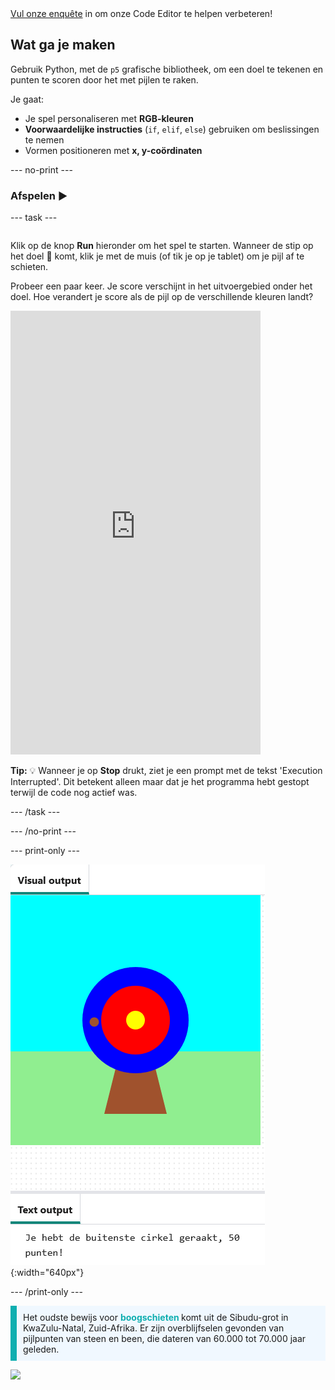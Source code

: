 <div class="c-survey-banner" style="width:100%">
  <a class="c-survey-banner__link" href="https://form.raspberrypi.org/f/code-editor-feedback" target="_blank">Vul onze enquête</a> in om onze Code Editor te helpen verbeteren!
</div>

## Wat ga je maken

Gebruik Python, met de `p5` grafische bibliotheek, om een doel te tekenen en punten te scoren door het met pijlen te raken.

Je gaat:
 + Je spel personaliseren met **RGB-kleuren**
 + **Voorwaardelijke instructies** (`if`, `elif`, `else`) gebruiken om beslissingen te nemen
 + Vormen positioneren met **x, y-coördinaten**

--- no-print ---

### Afspelen ▶️

--- task ---

<div style="display: flex; flex-wrap: wrap">
<div style="flex-basis: 175px; flex-grow: 1">  

Klik op de knop **Run** hieronder om het spel te starten. Wanneer de stip op het doel 🎯 komt, klik je met de muis (of tik je op je tablet) om je pijl af te schieten. 

Probeer een paar keer. Je score verschijnt in het uitvoergebied onder het doel. Hoe verandert je score als de pijl op de verschillende kleuren landt? 
  <iframe src="https://editor.raspberrypi.org/nl-NL/embed/viewer/target-practice-solution" width="400" height="710" frameborder="0" marginwidth="0" marginheight="0" allowfullscreen>
  </iframe>
</div>
</div>

**Tip:** 💡 Wanneer je op **Stop** drukt, ziet je een prompt met de tekst 'Execution Interrupted'. Dit betekent alleen maar dat je het programma hebt gestopt terwijl de code nog actief was.

--- /task ---

--- /no-print ---

--- print-only ---

![Een boogschietdoel met een trefpunt op de buitenste cirkel. De tekst 'Je raakt de buitenste cirkel, 50 punten!' wordt eronder weergegeven](images/blue-points.png){:width="640px"}

--- /print-only ---

<p style="border-left: solid; border-width:10px; border-color: #0faeb0; background-color: aliceblue; padding: 10px;">
Het oudste bewijs voor <span style="color: #0faeb0; font-weight: bold;"> boogschieten </span> komt uit de Sibudu-grot in KwaZulu-Natal, Zuid-Afrika. Er zijn overblijfselen gevonden van pijlpunten van steen en been, die dateren van 60.000 tot 70.000 jaar geleden. 
</p>

![](http://code.org/api/hour/begin_coderdojo_target.png)

